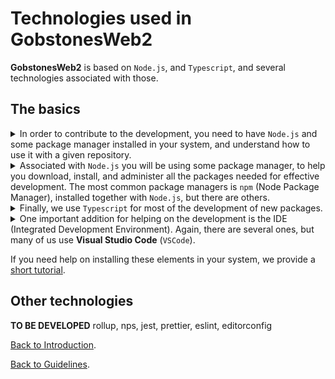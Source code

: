 # Technologies used in **GobstonesWeb2**

**GobstonesWeb2** is based on `Node.js`, and `Typescript`, 
and several technologies associated with those.

## The basics
<details><summary> 
  In order to contribute to the development, you need to have 
  <code>Node.js</code> and some package manager installed in your 
  system, and understand how to use it with a given repository.
</summary>
<p> 
  If you want to know more on `Node.js` there are a lot of good books and tutorials on it. 
  A good starting point to know the basics on `Node.js` is [`nodejs.org`](https://nodejs.org/en/about/).
</p></details>

<details><summary>
  Associated with <code>Node.js</code> you will be using some package 
  manager, to help you download, install, and administer all the 
  packages needed for effective development.
  The most common package managers is <code>npm</code> (Node Package 
  Manager), installed together with <code>Node.js</code>, but there 
  are others.
</summary><p>
  A good starting point to know the basics on `npm` is [`npmjs.com`](https://docs.npmjs.com/about-npm).
</p></details>

<details><summary>
  Finally, we use <code>Typescript</code> for most of the development of new packages.
</summary><p>
  A good starting point to know the basics on `Typescript` is 
  [`typescriptlang.org`](https://www.typescriptlang.org/docs/).
</p></details>

<details><summary>
  One important addition for helping on the development is the IDE (Integrated Development Environment).
  Again, there are several ones, but many of us use <b>Visual Studio Code</b> (<code>VSCode</code>).
</summary><p>
  A good starting point to know the basics on `VSCode` is 
  [`code.visualstudio.com`](https://code.visualstudio.com/docs).
</p></details>

If you need help on installing these elements in your system, we provide a 
[short tutorial](./02_01_Installation.html).

## Other technologies

**TO BE DEVELOPED**
rollup, nps, jest, prettier, eslint, editorconfig

[Back to Introduction](./00_Introduction.html).

[Back to Guidelines](../index.html).
